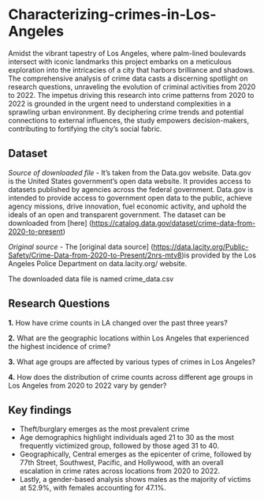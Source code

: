 # Characterizing-crimes-in-Los-Angeles

Amidst the vibrant tapestry of Los Angeles, where palm-lined boulevards intersect with iconic landmarks this project embarks on a meticulous exploration into the intricacies of a city that harbors brilliance and shadows. The comprehensive analysis of crime data casts a discerning spotlight on research questions, unraveling the evolution of criminal activities from 2020 to 2022. The impetus driving this research into crime patterns from 2020 to 2022 is grounded in the urgent need to understand complexities in a sprawling urban environment. 
By deciphering crime trends and potential connections to external influences, the study empowers decision-makers, contributing to fortifying the city’s social fabric. 

## Dataset
*Source of downloaded file* - It’s taken from the Data.gov website. Data.gov is the United States government’s open data website. It provides access to datasets published by agencies across the federal government. Data.gov is intended to provide access to government open data to the public, achieve agency missions, drive innovation, fuel economic activity, and uphold the ideals of an open and transparent government. The dataset can be downloaded from [here] (https://catalog.data.gov/dataset/crime-data-from-2020-to-present)

*Original source* - The [original data source] (https://data.lacity.org/Public-Safety/Crime-Data-from-2020-to-Present/2nrs-mtv8)is provided by the Los Angeles Police Department on data.lacity.org/ website.  

The downloaded data file is named crime_data.csv

## Research Questions

**1.** How have crime counts in LA changed over the past three years?

**2.** What are the geographic locations within Los Angeles that experienced the highest incidence of crime?

**3.** What age groups are affected by various types of crimes in Los Angeles?

**4.** How does the distribution of crime counts across different age groups in Los Angeles from 2020 to 2022 vary by gender?

## Key findings 
- Theft/burglary emerges as the most prevalent crime
- Age demographics highlight individuals aged 21 to 30 as the most frequently victimized group, followed by those aged 31 to 40.
- Geographically, Central emerges as the epicenter of crime, followed by 77th Street, Southwest, Pacific, and Hollywood, with an overall escalation in crime rates across locations from 2020 to 2022.
- Lastly, a gender-based analysis shows males as the majority of victims at 52.9%, with females accounting for 47.1%. 
